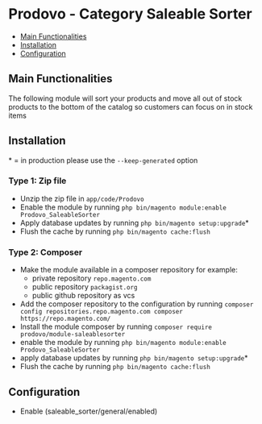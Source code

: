 # Prodovo - Category Saleable Sorter

 - [Main Functionalities](#markdown-header-main-functionalities)
 - [Installation](#markdown-header-installation)
 - [Configuration](#markdown-header-configuration)


## Main Functionalities

The following module will sort your products and move all out of stock products to the bottom of the catalog so customers can focus on in stock items

## Installation
\* = in production please use the `--keep-generated` option

### Type 1: Zip file

 - Unzip the zip file in `app/code/Prodovo`
 - Enable the module by running `php bin/magento module:enable Prodovo_SaleableSorter`
 - Apply database updates by running `php bin/magento setup:upgrade`\*
 - Flush the cache by running `php bin/magento cache:flush`

### Type 2: Composer

 - Make the module available in a composer repository for example:
    - private repository `repo.magento.com`
    - public repository `packagist.org`
    - public github repository as vcs
 - Add the composer repository to the configuration by running `composer config repositories.repo.magento.com composer https://repo.magento.com/`
 - Install the module composer by running `composer require prodovo/module-saleablesorter`
 - enable the module by running `php bin/magento module:enable Prodovo_SaleableSorter`
 - apply database updates by running `php bin/magento setup:upgrade`\*
 - Flush the cache by running `php bin/magento cache:flush`


## Configuration

 - Enable (saleable_sorter/general/enabled)